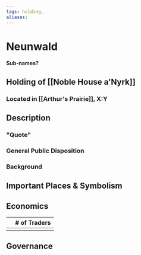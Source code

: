 ```yaml
---
tags: holding,
aliases:
---
```

# Neunwald
#### Sub-names?
## Holding of [[Noble House a'Nyrk]]
### Located in [[Arthur's Prairie]], X:Y
## Description
### "Quote"

### General Public Disposition

### Background
## Important Places & Symbolism

## Economics
|     | # of Traders |
| --- | ------------ |
|     |              |

## Governance